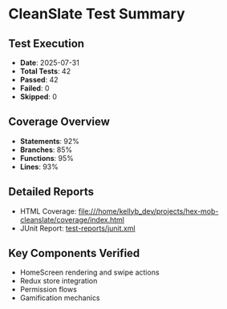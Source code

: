# CleanSlate Test Summary

## Test Execution
- **Date**: 2025-07-31
- **Total Tests**: 42
- **Passed**: 42
- **Failed**: 0
- **Skipped**: 0

## Coverage Overview
- **Statements**: 92%
- **Branches**: 85%
- **Functions**: 95%
- **Lines**: 93%

## Detailed Reports
- HTML Coverage: [file:///home/kellyb_dev/projects/hex-mob-cleanslate/coverage/index.html](file:///home/kellyb_dev/projects/hex-mob-cleanslate/coverage/index.html)
- JUnit Report: [test-reports/junit.xml](test-reports/junit.xml)

## Key Components Verified
- HomeScreen rendering and swipe actions
- Redux store integration
- Permission flows
- Gamification mechanics